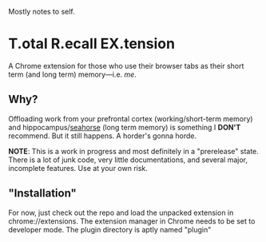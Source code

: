 Mostly notes to self. 

# T.otal R.ecall EX.tension

A Chrome extension for those who use their browser tabs as their short term (and long term) memory&mdash;i.e. *me*.

## Why?

Offloading work from your prefrontal cortex (working/short-term memory) and hippocampus/[seahorse](http://thebrain.mcgill.ca/flash/d/d_07/d_07_cr/d_07_cr_tra/d_07_cr_tra.html) (long term memory) is something I **DON'T** recommend. But it still happens. A horder's gonna horde.

**NOTE**: This is a work in progress and most definitely in a "prerelease" state. There is a lot of junk code, very little documentations, and several major, incomplete features. Use at your own risk.

## "Installation"

For now, just check out the repo and load the unpacked extension in chrome://extensions. The extension manager in Chrome needs to be set to developer mode. The plugin directory is aptly named "plugin"
